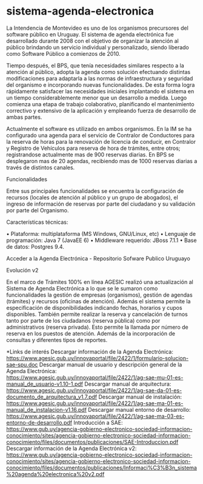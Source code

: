 # sistema-agenda-electronica

La Intendencia de Montevideo es uno de los organismos precursores del software público en Uruguay. El sistema de agenda electrónica fue desarrollado durante 2008 con el objetivo de organizar la atención al público brindando un servicio individual y personalizado, siendo liberado como Software Público a comienzos de 2010.

Tiempo después, el BPS, que tenía necesidades similares respecto a la atención al público, adopta la agenda como solución efectuando distintas modificaciones para adaptarla a las normas de infraestructura y seguridad del organismo e incorporando nuevas funcionalidades. De esta forma logra rápidamente satisfacer las necesidades iniciales implantando el sistema en un tiempo considerablemente menor que un desarrollo a medida. Luego comienza una etapa de trabajo colaborativo, planificando el mantenimiento correctivo y extensivo de la aplicación y empleando fuerza de desarrollo de ambas partes.

Actualmente el software es utilizado en ambos organismos. En la IM se ha configurado una agenda para el servicio de Contralor de Conductores para la reserva de horas para la renovación de licencia de conducir, en Contralor y Registro de Vehículos para reserva de hora de trámites, entre otros; registrandose actualmente mas de 900 reservas diarias. En BPS se desplegaron mas de 20 agendas, recibiendo mas de 1000 reservas diarias a través de distintos canales.

Funcionalidades

Entre sus principales funcionalidades se encuentra la configuración de recursos (locales de atención al público y un grupo de abogados), el ingreso de información de reservas por parte del ciudadano y su validación por parte del Organismo.

Características técnicas:

• Plataforma: multiplataforma (MS Windows, GNU/Linux, etc)
• Lenguaje de programación: Java 7 (JavaEE 6)
• Middleware requerido: JBoss 7.1.1
• Base de datos: Postgres 9.4.

Acceder a la Agenda Electrónica - Repositorio Sofware Publico Uruguayo

Evolución v2

En el marco de Trámites 100% en línea AGESIC realizó una actualización al Sistema de Agenda Electrónica a lo que se le sumaron como funcionalidades la gestión de empresas (organismos), gestión de agendas (trámites) y recursos (oficinas de atención). Además el sistema permite la especificación de disponibilidades indicando fechas, horarios y cupos disponibles. También permite realizar la reserva y cancelación de turnos tanto por parte de los ciudadanos (reserva pública) como por administrativos (reserva privada). Esto permite la llamada por número de reserva en los puestos de atención. Además de la incorporación de consultas y diferentes tipos de reportes.

*Links de interés
Descargar información de la Agenda Electrónica: https://www.agesic.gub.uy/innovaportal/file/2422/1/formulario-solucion-sae-spu.doc
Descargar manual de usuario y descripción general de la Agenda Electrónica: https://www.agesic.gub.uy/innovaportal/file/2422/1/ag-sae-mu-01-es-manual_de_usuario-v1.10-1.pdf
Descargar manual de arquitectura: https://www.agesic.gub.uy/innovaportal/file/2422/1/ag-sae-da-01-es-documento_de_arquitectura_v1.7.pdf
Descargar manual de instalación: https://www.agesic.gub.uy/innovaportal/file/2422/1/ag-sae-ma-01-es-manual_de_instalacion-v1.16.pdf
Descargar manual entorno de desarrollo: https://www.agesic.gub.uy/innovaportal/file/2422/1/ag-sae-ma-03-es-entorno-de-desarrollo.pdf
Introducción a SAE: https://www.gub.uy/agencia-gobierno-electronico-sociedad-informacion-conocimiento/sites/agencia-gobierno-electronico-sociedad-informacion-conocimiento/files/documentos/publicaciones/SAE-Introduccion.pdf
Descargar información de la Agenda Electrónica v2: https://www.gub.uy/agencia-gobierno-electronico-sociedad-informacion-conocimiento/sites/agencia-gobierno-electronico-sociedad-informacion-conocimiento/files/documentos/publicaciones/Informaci%C3%B3n_sistema%20agenda%20electronica%20v2.pdf
